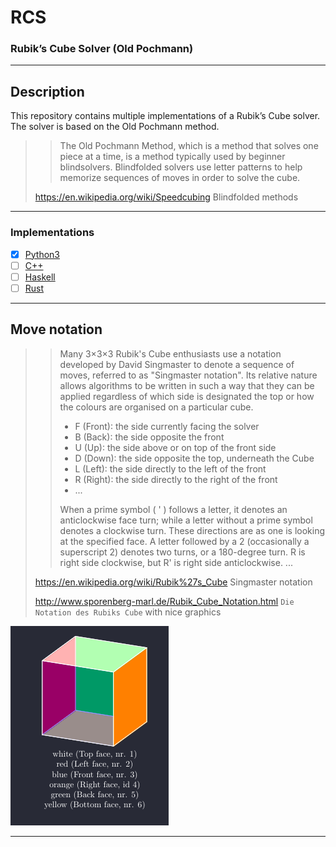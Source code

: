 # RCS

### Rubik’s Cube Solver (Old Pochmann)

----------

## Description

This repository contains multiple implementations of a Rubik’s Cube solver. The solver is based on the Old Pochmann method.

>> The Old Pochmann Method, which is a method that solves one piece at a time, is a method typically used by beginner blindsolvers.
>> Blindfolded solvers use letter patterns to help memorize sequences of moves in order to solve the cube.
> 
> https://en.wikipedia.org/wiki/Speedcubing Blindfolded methods

----------

### Implementations

- [x] [Python3](./py/)
- [ ] [C++](./cpp/)
- [ ] [Haskell](./hs/)  <!-- stack new rcs-hs --resolver ghc-9.2.8 -p 'category: "Rubik’s Cube Solver"' -->
- [ ] [Rust](./rs/)     <!-- cargo new rcs-rs -->

<!-- no i will not add a java implementation!!! -->

----------

## Move notation 

>> Many 3×3×3 Rubik's Cube enthusiasts use a notation developed by David Singmaster
>> to denote a sequence of moves, referred to as "Singmaster notation". Its relative
>> nature allows algorithms to be written in such a way that they can be applied
>> regardless of which side is designated the top or how the colours are organised
>> on a particular cube.
>>
>> - F (Front): the side currently facing the solver
>> - B (Back): the side opposite the front
>> - U (Up): the side above or on top of the front side
>> - D (Down): the side opposite the top, underneath the Cube
>> - L (Left): the side directly to the left of the front
>> - R (Right): the side directly to the right of the front
>> - ...
>>
>> When a prime symbol ( ' ) follows a letter, it denotes an anticlockwise face turn;
>> while a letter without a prime symbol denotes a clockwise turn. These directions
>> are as one is looking at the specified face. A letter followed by a 2 
>> (occasionally a superscript 2) denotes two turns, or a 180-degree turn. R is right
>> side clockwise, but R' is right side anticlockwise. ...
>
> https://en.wikipedia.org/wiki/Rubik%27s_Cube Singmaster notation
>
> http://www.sporenberg-marl.de/Rubik_Cube_Notation.html `Die Notation des Rubiks Cube` with nice graphics

![cube image](./docs/cube.png)

<!--
\documentclass{minimal}
\usepackage{tikz,tikz-3dplot}

\usepackage{xcolor}
\pagecolor[RGB]{40,42,54}
\color{white}

\begin{document}
  \tdplotsetmaincoords{70}{115}
\begin{figure}
\centering
  \begin{tikzpicture}[scale=4,tdplot_main_coords]
    \coordinate (O) at (0,0,0);
    \tdplotsetcoord{P}{1.414213}{54.68636}{45}
    
    \draw[fill=green,fill opacity=1] (O) -- (Py) -- (Pyz) -- (Pz) -- cycle;
    \draw[fill=yellow,fill opacity=1] (O) -- (Px) -- (Pxy) -- (Py) -- cycle;
    \draw[fill=red,fill opacity=1] (O) -- (Px) -- (Pxz) -- (Pz) -- cycle;
    \draw[fill=white,fill opacity=0.7] (Pz) -- (Pyz) -- (P) -- (Pxz) -- cycle;
    \draw[fill=blue,fill opacity=0.4] (Px) -- (Pxy) -- (P) -- (Pxz) -- cycle;
    \draw[fill=orange,fill opacity=1] (Py) -- (Pxy) -- (P) -- (Pyz) -- cycle;

  \end{tikzpicture}
\caption{
\\white (Top face, nr. 1)\\
red (Left face, nr. 2)\\
blue (Front face, nr. 3)\\
orange (Right face, id 4)\\
green (Back face, nr. 5)\\
yellow (Bottom face, nr. 6)\\
} \label{fig:M1}
\end{figure}

\end{document}
-->

----------
